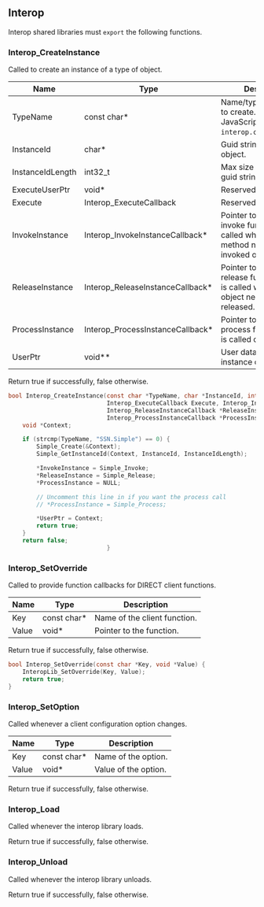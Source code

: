 ## Interop

Interop shared libraries must `export` the following functions.

### Interop_CreateInstance

Called to create an instance of a type of object.

|Name|Type|Description|
|-|-|-|
|TypeName|const char*|Name/type of the object to create. Passed from JavaScript host function `interop.createInstance`.|
|InstanceId|char*|Guid string of the object.|
|InstanceIdLength|int32_t|Max size available to fill guid string.|
|ExecuteUserPtr|void*|Reserved|
|Execute|Interop_ExecuteCallback|Reserved|
|InvokeInstance|Interop_InvokeInstanceCallback*|Pointer to object's invoke function which is called whenever a method needs to be invoked on the object.|
|ReleaseInstance|Interop_ReleaseInstanceCallback*|Pointer to object's release function which is called when the object needs to be released.|
|ProcessInstance|Interop_ProcessInstanceCallback*|Pointer to object's process function which is called once per tick.|
|UserPtr|void**|User data pass to each instance callback|

Return true if successfully, false otherwise.

```c
bool Interop_CreateInstance(const char *TypeName, char *InstanceId, int32_t InstanceIdLength, void *ExecuteUserPtr,
                            Interop_ExecuteCallback Execute, Interop_InvokeInstanceCallback *InvokeInstance,
                            Interop_ReleaseInstanceCallback *ReleaseInstance,
                            Interop_ProcessInstanceCallback *ProcessInstance, void **UserPtr) {
    void *Context;

    if (strcmp(TypeName, "SSN.Simple") == 0) {
        Simple_Create(&Context);
        Simple_GetInstanceId(Context, InstanceId, InstanceIdLength);

        *InvokeInstance = Simple_Invoke;
        *ReleaseInstance = Simple_Release;
        *ProcessInstance = NULL;

        // Uncomment this line in if you want the process call
        // *ProcessInstance = Simple_Process;

        *UserPtr = Context;
        return true;
    }
    return false;
                            }
```

### Interop_SetOverride

Called to provide function callbacks for DIRECT client functions.

|Name|Type|Description|
|-|-|-|
|Key|const char*|Name of the client function.|
|Value|void*|Pointer to the function.|

Return true if successfully, false otherwise.

```c
bool Interop_SetOverride(const char *Key, void *Value) {
    InteropLib_SetOverride(Key, Value);
    return true;
}
```

### Interop_SetOption

Called whenever a client configuration option changes.

|Name|Type|Description|
|-|-|-|
|Key|const char*|Name of the option.|
|Value|void*|Value of the option.|

Return true if successfully, false otherwise.

### Interop_Load

Called whenever the interop library loads.

Return true if successfully, false otherwise.

### Interop_Unload

Called whenever the interop library unloads.

Return true if successfully, false otherwise.
